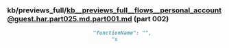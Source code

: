 ### kb/previews_full/kb__previews_full__flows__personal_account@guest.har.part025.md.part001.md (part 002)

```md
                            "functionName": "",
                                  "s
```

```
